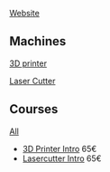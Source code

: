 [Website](https://www.maker-space.de/)

## Machines

[3D printer](./3D%20printer.html)

[Laser Cutter](./Laser%20Cutter.html)

## Courses

[All](https://www.maker-space.de/kursuebersicht.html)

- [3D Printer Intro](https://www.maker-space.de/course/3d-drucker-fuer-einsteiger.html) 65€
- [Lasercutter Intro](https://www.maker-space.de/course/laserschneiden-und-gravieren-fuer-einsteiger.html) 65€



